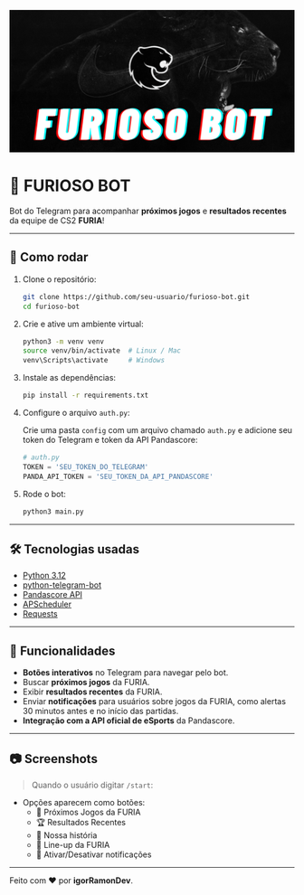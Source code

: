 ![Furioso Bot](assets/imgs/FURIOSO-BOT.png)

# 🦍 FURIOSO BOT

Bot do Telegram para acompanhar **próximos jogos** e **resultados recentes** da equipe de CS2 **FURIA**!

---

## 🚀 Como rodar

1. Clone o repositório:

    ```bash
    git clone https://github.com/seu-usuario/furioso-bot.git
    cd furioso-bot
    ```

2. Crie e ative um ambiente virtual:

    ```bash
    python3 -m venv venv
    source venv/bin/activate  # Linux / Mac
    venv\Scripts\activate     # Windows
    ```

3. Instale as dependências:

    ```bash
    pip install -r requirements.txt
    ```

4. Configure o arquivo `auth.py`:

    Crie uma pasta `config` com um arquivo chamado `auth.py` e adicione seu token do Telegram e token da API Pandascore:

    ```python
    # auth.py
    TOKEN = 'SEU_TOKEN_DO_TELEGRAM'
    PANDA_API_TOKEN = 'SEU_TOKEN_DA_API_PANDASCORE'
    ```

5. Rode o bot:

    ```bash
    python3 main.py
    ```

---

## 🛠 Tecnologias usadas

- [Python 3.12](https://www.python.org/)
- [python-telegram-bot](https://python-telegram-bot.org/)
- [Pandascore API](https://developers.pandascore.co/)
- [APScheduler](https://apscheduler.readthedocs.io/)
- [Requests](https://requests.readthedocs.io/)

---

## 🎯 Funcionalidades

- **Botões interativos** no Telegram para navegar pelo bot.
- Buscar **próximos jogos** da FURIA.
- Exibir **resultados recentes** da FURIA.
- Enviar **notificações** para usuários sobre jogos da FURIA, como alertas 30 minutos antes e no início das partidas.
- **Integração com a API oficial de eSports** da Pandascore.

---

## 📷 Screenshots

> Quando o usuário digitar `/start`:

- Opções aparecem como botões:
  - 🎯 Próximos Jogos da FURIA
  - 🏆 Resultados Recentes
  - 📖 Nossa história
  - 🎯 Line-up da FURIA
  - 🔔 Ativar/Desativar notificações

---

Feito com ❤️ por **igorRamonDev**.
